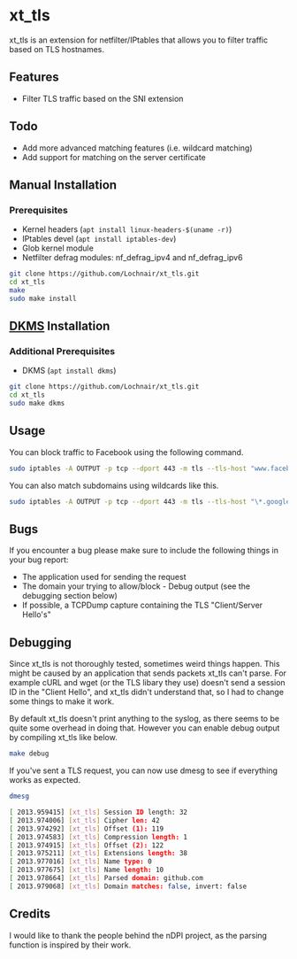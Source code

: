 # xt_tls

xt\_tls is an extension for netfilter/IPtables that allows you to filter traffic based on TLS hostnames.

## Features
- Filter TLS traffic based on the SNI extension

## Todo
- Add more advanced matching features (i.e. wildcard matching)
- Add support for matching on the server certificate

## Manual Installation

### Prerequisites
- Kernel headers (`apt install linux-headers-$(uname -r)`)
- IPtables devel (`apt install iptables-dev`)
- Glob kernel module
- Netfilter defrag modules: nf\_defrag\_ipv4 and nf\_defrag\_ipv6

```bash
git clone https://github.com/Lochnair/xt_tls.git
cd xt_tls
make
sudo make install
```

## [DKMS](https://en.wikipedia.org/wiki/Dynamic_Kernel_Module_Support) Installation

### Additional Prerequisites
- DKMS (`apt install dkms`)

```bash
git clone https://github.com/Lochnair/xt_tls.git
cd xt_tls
sudo make dkms
```

## Usage

You can block traffic to Facebook using the following command.

```bash
sudo iptables -A OUTPUT -p tcp --dport 443 -m tls --tls-host "www.facebook.com" -j DROP
```

You can also match subdomains using wildcards like this.

```bash
sudo iptables -A OUTPUT -p tcp --dport 443 -m tls --tls-host "\*.googlevideo.com" -j DROP
```

## Bugs
If you encounter a bug please make sure to include the following things in your bug report:
- The application used for sending the request
- The domain your trying to allow/block - Debug output (see the debugging section below)
- If possible, a TCPDump capture containing the TLS "Client/Server Hello's"

## Debugging

Since xt\_tls is not thoroughly tested, sometimes weird things happen. This might be caused by an application that sends packets xt\_tls can't parse. For example cURL and wget (or the TLS libary they use) doesn't send a session ID in the "Client Hello", and xt\_tls didn't understand that, so I had to change some things to make it work.

By default xt\_tls doesn't print anything to the syslog, as there seems to be quite some overhead in doing that. However you can enable debug output by compiling xt\_tls like below.

```bash
make debug
```

If you've sent a TLS request, you can now use dmesg to see if everything works as expected.
```bash
dmesg

[ 2013.959415] [xt_tls] Session ID length: 32
[ 2013.974006] [xt_tls] Cipher len: 42
[ 2013.974292] [xt_tls] Offset (1): 119
[ 2013.974583] [xt_tls] Compression length: 1
[ 2013.974915] [xt_tls] Offset (2): 122
[ 2013.975211] [xt_tls] Extensions length: 38
[ 2013.977016] [xt_tls] Name type: 0
[ 2013.977675] [xt_tls] Name length: 10
[ 2013.978664] [xt_tls] Parsed domain: github.com
[ 2013.979068] [xt_tls] Domain matches: false, invert: false
```

## Credits

I would like to thank the people behind the nDPI project, as the parsing function is inspired by their work.

